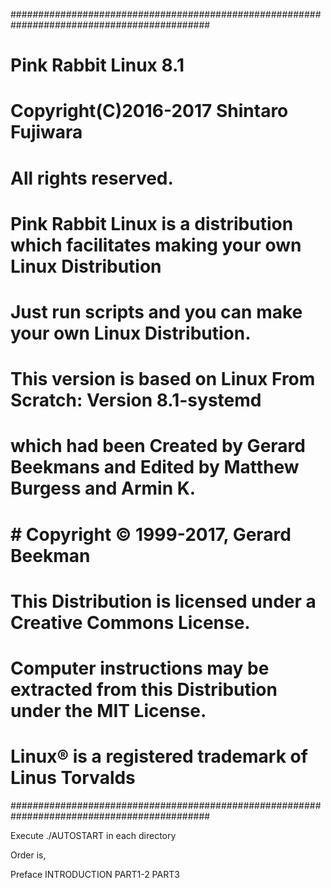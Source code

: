 ############################################################################################
# Pink Rabbit Linux 8.1
 
# Copyright(C)2016-2017 Shintaro Fujiwara
# All rights reserved.
 
# Pink Rabbit Linux is a distribution which facilitates making your own Linux Distribution
# Just run scripts and you can make your own Linux Distribution.

# This version is based on Linux From Scratch: Version 8.1-systemd
# which had been Created by Gerard Beekmans and Edited by Matthew Burgess and Armin K.

# # Copyright © 1999-2017, Gerard Beekman
# This Distribution is licensed under a Creative Commons License.
# Computer instructions may be extracted from this Distribution under the MIT License.
# Linux® is a registered trademark of Linus Torvalds
############################################################################################

Execute ./AUTOSTART in each directory

Order is,

Preface
INTRODUCTION
PART1-2
PART3

